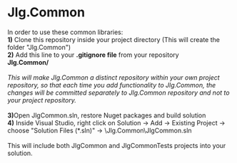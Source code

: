 # Jlg.Common

In order to use these common libraries: 
<br/>
<b>1)</b> Clone this repository inside your project directory (This will create the folder "Jlg.Common")
<br/>
<b>2)</b> Add this line to your <b>.gitignore file</b> from your repository
<br/>
<b>Jlg.Common/</b>
<br/>
<br/>
<i>This will make Jlg.Common a distinct repository within your own project repository, so that each time you add functionality to Jlg.Common, 
the changes will be committed separately to Jlg.Common repository and not to your project repository. </i>
<br/>
<br/>
<b>3)</b>Open JlgCommon.sln, restore Nuget packages and build solution
<br/>
<b>4)</b> Inside Visual Studio, right click on Solution -> Add -> Existing Project -> choose "Solution Files (*.sln)" -> \Jlg.Common\JlgCommon.sln
<br/>
<br/>
This will include both JlgCommon and JlgCommonTests projects into your solution.
